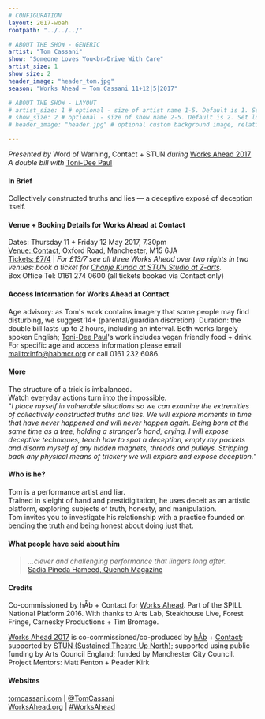 ```yaml
---
# CONFIGURATION
layout: 2017-woah
rootpath: "../../../"

# ABOUT THE SHOW - GENERIC
artist: "Tom Cassani"
show: "Someone Loves You<br>Drive With Care"
artist_size: 1
show_size: 2
header_image: "header_tom.jpg"
season: "Works Ahead — Tom Cassani 11+12|5|2017"

# ABOUT THE SHOW - LAYOUT
# artist_size: 1 # optional - size of artist name 1-5. Default is 1. Set longer names to lower values
# show_size: 2 # optional - size of show name 2-5. Default is 2. Set longer names to lower values
# header_image: "header.jpg" # optional custom background image, relative to current page

---
```

*Presented by* Word of Warning, Contact + STUN *during* [Works Ahead 2017](/current/2017-worksahead)<br>*A double bill with* [Toni-Dee Paul](/current/2017-worksahead/paul)      
         
#### In Brief                      
Collectively constructed truths and lies — a deceptive exposé of deception itself.             
         
#### Venue + Booking Details for Works Ahead at Contact        
Dates: Thursday 11 + Friday 12 May 2017, 7.30pm          
<a href="http://contactmcr.com/visit/getting-here" target="_blank">Venue: Contact</a>, Oxford Road, Manchester, M15 6JA         
<a href="http://contactmcr.com/whats-on/72092-works-ahead-at-contact/booking" target="_blank">Tickets: £7/4</a> | *For £13/7 see all three Works Ahead over two nights in two venues: book a ticket for <a href="http://contactmcr.com/whats-on/72292-works-ahead-at-stun-studio/booking" target="_blank">Chanje Kunda at STUN Studio at Z-arts</a>.*          
Box Office Tel: 0161 274 0600 (all tickets booked via Contact only)        
        
#### Access Information for Works Ahead at Contact           
Age advisory: as Tom's work contains imagery that some people may find disturbing, we suggest 14+ (parental/guardian discretion). Duration: the double bill lasts up to 2 hours, including an interval. Both works largely spoken English; [Toni-Dee Paul](/current/2017-worksahead/paul)'s work includes vegan friendly food + drink. For specific age and access information please email <mailto:info@habmcr.org> or call 0161 232 6086.         
                
#### More              
The structure of a trick is imbalanced.<br>Watch everyday actions turn into the impossible.                 
"*I place myself in vulnerable situations so we can examine the extremities of collectively constructed truths and lies. We will explore moments in time that have never happened and will never happen again. Being born at the same time as a tree, holding a stranger’s hand, crying. I will expose deceptive techniques, teach how to spot a deception, empty my pockets and disarm myself of any hidden magnets, threads and pulleys. Stripping back any physical means of trickery we will explore and expose deception.*"              
          
#### Who is he?             
Tom is a performance artist and liar.<br>Trained in sleight of hand and prestidigitation, he uses deceit as an artistic platform, exploring subjects of truth, honesty, and manipulation.<br>Tom invites you to investigate his relationship with a practice founded on bending the truth and being honest about doing just that.                
         
#### What people have said about him          
>*…clever and challenging performance that lingers long after.*<br><a href="http://cardiffstudentmedia.co.uk/quench/culture/experimentica15" target="_blank">Sadia Pineda Hameed, Quench Magazine</a>        
                  
#### Credits         
Co-commissioned by hÅb + Contact for [Works Ahead](/hab/worksahead). Part of the SPILL National Platform 2016. With thanks to Arts Lab, Steakhouse Live, Forest Fringe, Carnesky Productions + Tim Bromage.        
                    
[Works Ahead 2017](/current/2017-worksahead) is co-commissioned/co-produced by [hÅb](/hab) + <a href="http://contactmcr.com" target="_blank">Contact</a>; supported by <a href="http://stunlive.com" target="_blank">STUN (Sustained Theatre Up North)</a>; supported using public funding by Arts Council England; funded by Manchester City Council.<br>Project Mentors: Matt Fenton + Peader Kirk        
         
#### Websites         
<a href="http://tomcassani.com" target="_blank">tomcassani.com</a> | <a href="http://twitter.com/TomCassani" target="_blank">@TomCassani</a><br><a href="http://worksahead.org" target="_blank">WorksAhead.org</a> | <a href="http://twitter.com/hashtag/WorksAhead" target="_blank">#WorksAhead</a>
